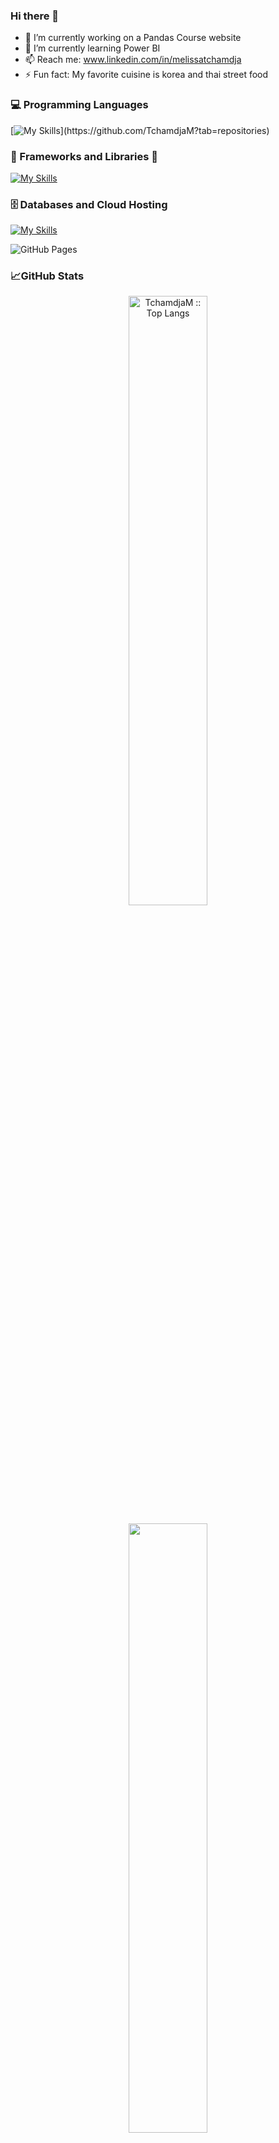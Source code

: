 ### Hi there 👋

<!--
**TchamdjaM/TchamdjaM** is a ✨ _special_ ✨ repository because its `README.md` (this file) appears on your GitHub profile.
--->

- 🔭 I’m currently working on a Pandas Course website
- 🌱 I’m currently learning Power BI
- 📫 Reach me: www.linkedin.com/in/melissatchamdja
- ⚡ Fun fact: My favorite cuisine is korea and thai street food



### :computer: Programming Languages


[![My Skills](https://skillicons.dev/icons?i=python,js,rhtml,css,php,)](https://github.com/TchamdjaM?tab=repositories)


### :toolbox: Frameworks and Libraries 👋

[![My Skills](https://skillicons.dev/icons?i=symfony,bootstrap,figma)]([https://skillicons.dev](https://github.com/TchamdjaM?tab=repositories))


### 🗄️ Databases and Cloud Hosting 
 
[![My Skills](https://skillicons.dev/icons?i=mysql,mongodb)](https://skillicons.dev)

<img alt="GitHub Pages" src="https://img.shields.io/badge/GitHub%20Pages-%23327FC7.svg?logo=github&logoColor=white">


### 📈GitHub Stats

<p align="center">
  <a href="https://github.com/TchamdjaM/">
  <img width="50%" src="https://github-readme-stats.vercel.app/api/top-langs/?username=TchamdjaM&langs_count=6&theme=white&layout=compact&hide_border=true" alt="TchamdjaM :: Top Langs" /></a>
</p>
<p align="center">
  <a href="https://github.com/TchamdjaM/">
  <img width="50%" src="https://github-readme-stats.vercel.app/api?username=TchamdjaM&show_icons=true&theme=white&hide_border=true"/><br>
</p>
<p align="center">
  <img width="50%" src="https://github-readme-streak-stats.herokuapp.com/?user=TchamdjaM&theme=white&hide_border=true" />
  </a>
</p>


